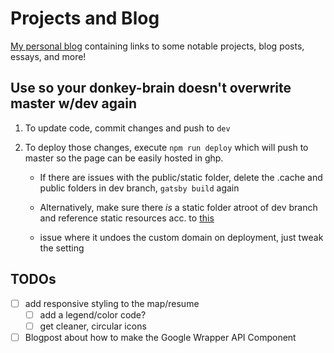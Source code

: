 # Projects and Blog

[My personal blog](https://www.murphyandhislaw.com) containing links to some notable projects, blog posts, essays, and more!

## Use so your donkey-brain doesn't overwrite master w/dev again

1. To update code, commit changes and push to `dev`
2. To deploy those changes, execute `npm run deploy` which will push to master so the page can be easily hosted in ghp.

    - If there are issues with the public/static folder, delete the .cache and public folders in dev branch, `gatsby build` again
    
    - Alternatively, make sure there _is_ a static folder atroot of dev branch and reference static resources acc. to [this](https://www.gatsbyjs.org/docs/static-folder/)

    - issue where it undoes the custom domain on deployment, just tweak the setting 
     
## TODOs
- [ ] add responsive styling to the map/resume
    - [ ] add a legend/color code?
    - [ ] get cleaner, circular icons
- [ ] Blogpost about how to make the Google Wrapper API Component
